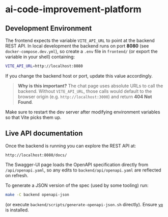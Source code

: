 # ai-code-improvement-platform

## Development Environment

The frontend expects the variable `VITE_API_URL` to point at the backend REST API.  In local development the backend runs on port **8080** (see `docker-compose.dev.yml`), so create a `.env` file in `frontend/` (or export the variable in your shell) containing:

```bash
VITE_API_URL=http://localhost:8080
```

If you change the backend host or port, update this value accordingly.

> **Why is this important?**  The chat page uses absolute URLs to call the backend.  Without `VITE_API_URL`, those calls would default to the browser origin (e.g. `http://localhost:3000`) and return **404 Not Found**.

Make sure to restart the dev server after modifying environment variables so that Vite picks them up.

## Live API documentation

Once the backend is running you can explore the REST API at:

```
http://localhost:8080/docs/
```

The Swagger-UI page loads the OpenAPI specification directly from `/api/openapi.yaml`, so any edits to `backend/api/openapi.yaml` are reflected on refresh.

To generate a JSON version of the spec (used by some tooling) run:

```bash
make -C backend openapi-json
```
(or execute `backend/scripts/generate-openapi-json.sh` directly). Ensure [`yq`](https://github.com/mikefarah/yq) is installed.
